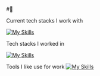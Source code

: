 #👋

Current tech stacks I work with

[![My Skills](https://skillicons.dev/icons?i=net,cs,js,ts,vue,mongodb,azure)](https://skillicons.dev)

Tech stacks I worked in

[![My Skills](https://skillicons.dev/icons?i=java,kotlin,spring,angular,postgres,mongodb,androidstudio)](https://skillicons.dev)

Tools I like use for work
[![My Skills](https://skillicons.dev/icons?i=linux,debian,bash,git,vscode,vim)](https://skillicons.dev)
 
